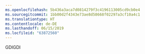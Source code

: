 ```yaml
---
ms.openlocfilehash: 5b436a3aca7d0814279f3c4196113005cd9cb0e4
ms.sourcegitcommit: 1bb00d2f4343e73ae8d58668f02297a3cf10a4c1
ms.translationtype: HT
ms.contentlocale: de-DE
ms.lasthandoff: 06/15/2019
ms.locfileid: "63872560"
---
```

<span data-ttu-id="18499-101">GDI</span><span class="sxs-lookup"><span data-stu-id="18499-101">GDI</span></span>